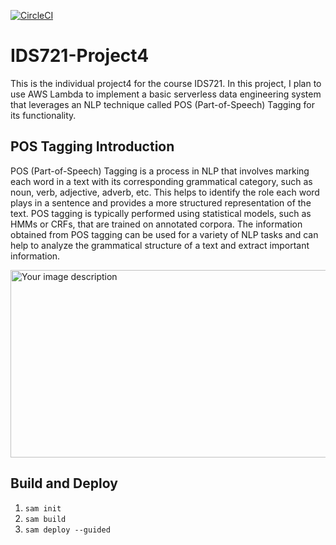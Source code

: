 [![CircleCI](https://circleci.com/gh/noahgift/functional_intro_to_python.svg?style=svg&circle-token=d3ccec4d9ec6d4f1052ec528e22dc26554502cde)](https://circleci.com/gh/noahgift/awslambda)

# IDS721-Project4

This is the individual project4 for the course IDS721. In this project, I plan to use AWS Lambda to implement a basic serverless data engineering system that leverages an NLP technique called POS (Part-of-Speech) Tagging for its functionality.

## POS Tagging Introduction

POS (Part-of-Speech) Tagging is a process in NLP that involves marking each word in a text with its corresponding grammatical category, such as noun, verb, adjective, adverb, etc. This helps to identify the role each word plays in a sentence and provides a more structured representation of the text. POS tagging is typically performed using statistical models, such as HMMs or CRFs, that are trained on annotated corpora. The information obtained from POS tagging can be used for a variety of NLP tasks and can help to analyze the grammatical structure of a text and extract important information.

<img src="https://1.bp.blogspot.com/-spGNcdlw7g4/XHY5fS25uVI/AAAAAAAABqY/63lfyQFHkl4rf1ls0vvLIBRRc8TEsBZvgCLcBGAs/s1600/Capture.PNG" alt="Your image description" width="800" height="300">

## Build and Deploy

1.  `sam init`
2.  `sam build`
3.  `sam deploy --guided`

